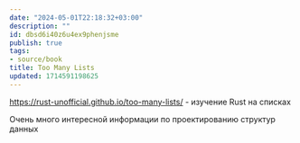```yaml
---
date: "2024-05-01T22:18:32+03:00"
description: ""
id: dbsd6i40z6u4ex9phenjsme
publish: true
tags:
- source/book
title: Too Many Lists
updated: 1714591198625
---
```


<https://rust-unofficial.github.io/too-many-lists/> - изучение Rust на списках

Очень много интересной информации по проектированию структур данных